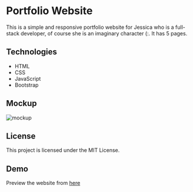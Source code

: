 # Portfolio Website

This is a simple and responsive portfolio website for Jessica who is a full-stack developer, of course she is an imaginary character (:. It has 5 pages.

## Technologies

- HTML
- CSS
- JavaScript
- Bootstrap

## Mockup

![mockup](mockups/Device%20Mockup.png)

## License

This project is licensed under the MIT License.

## Demo
Preview the website from [here](jessica-portfolio-hqiqor8w1-mohammad-bagamboos-projects.vercel.app)
